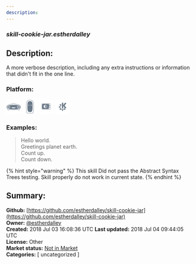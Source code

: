 ```yaml
---
description: 
---
```


### _skill-cookie-jar.estherdalley_  
## Description:  
A more verbose description, including any extra instructions or
information that didn't fit in the one line.  
  
  
### Platform:  
 ![Mark I](../.gitbook/assets/mark-1-icon.png)  ![Mark II](../.gitbook/assets/mark-2-icon.png)  ![Picroft](../.gitbook/assets/picroft-icon.png)  ![plasmoid](../.gitbook/assets/kde.png)   
### Examples:  
> Hello world.  
> Greetings planet earth.  
> Count up.  
> Count down.  
  
{% hint style="warning" %}
This skill Did not pass the Abstract Syntax Trees testing. Skill properly do not work in current state.
{% endhint %}
  
## Summary:  
**Github:** [https://github.com/estherdalley/skill-cookie-jar](https://github.com/estherdalley/skill-cookie-jar)  
**Owner:** [@estherdalley](https://github.com/estherdalley)  
**Created:** 2018 Jul 03 16:08:36 UTC  **Last updated:** 2018 Jul 04 09:44:05 UTC  
**License:** Other  
**Market status:** [Not in Market](https://market.mycroft.ai/skill/)  
**Categories:** [ uncategorized ]   
